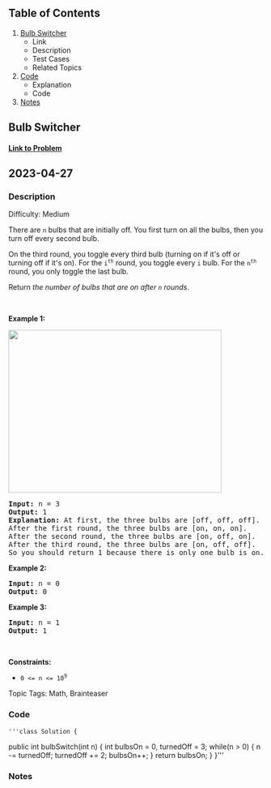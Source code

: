 ## Table of Contents
1. [Bulb Switcher](#Bulb-Switcher)
	- Link
	- Description
	- Test Cases
	- Related Topics
2. [Code](#Code)
	- Explanation
	- Code
3. [Notes](#Notes)

## Bulb Switcher
#### <a href="https://leetcode.com/problems/bulb-switcher/"> Link to Problem</a>
## 2023-04-27

### Description
Difficulty: Medium
<p>There are <code>n</code> bulbs that are initially off. You first turn on all the bulbs, then&nbsp;you turn off every second bulb.</p>

<p>On the third round, you toggle every third bulb (turning on if it&#39;s off or turning off if it&#39;s on). For the <code>i<sup>th</sup></code> round, you toggle every <code>i</code> bulb. For the <code>n<sup>th</sup></code> round, you only toggle the last bulb.</p>

<p>Return <em>the number of bulbs that are on after <code>n</code> rounds</em>.</p>

<p>&nbsp;</p>
<p><strong class="example">Example 1:</strong></p>
<img alt="" src="https://assets.leetcode.com/uploads/2020/11/05/bulb.jpg" style="width: 421px; height: 321px;" />
<pre>
<strong>Input:</strong> n = 3
<strong>Output:</strong> 1
<strong>Explanation:</strong> At first, the three bulbs are [off, off, off].
After the first round, the three bulbs are [on, on, on].
After the second round, the three bulbs are [on, off, on].
After the third round, the three bulbs are [on, off, off]. 
So you should return 1 because there is only one bulb is on.</pre>

<p><strong class="example">Example 2:</strong></p>

<pre>
<strong>Input:</strong> n = 0
<strong>Output:</strong> 0
</pre>

<p><strong class="example">Example 3:</strong></p>

<pre>
<strong>Input:</strong> n = 1
<strong>Output:</strong> 1
</pre>

<p>&nbsp;</p>
<p><strong>Constraints:</strong></p>

<ul>
	<li><code>0 &lt;= n &lt;= 10<sup>9</sup></code></li>
</ul>


Topic Tags: Math, Brainteaser 
	
### Code
  
	'''class Solution {
  public int bulbSwitch(int n) {
    int bulbsOn = 0, turnedOff = 3;
    while(n > 0) {
      n -= turnedOff;
      turnedOff += 2;
      bulbsOn++;
    }
    return bulbsOn;
  }
}'''

### Notes
	 